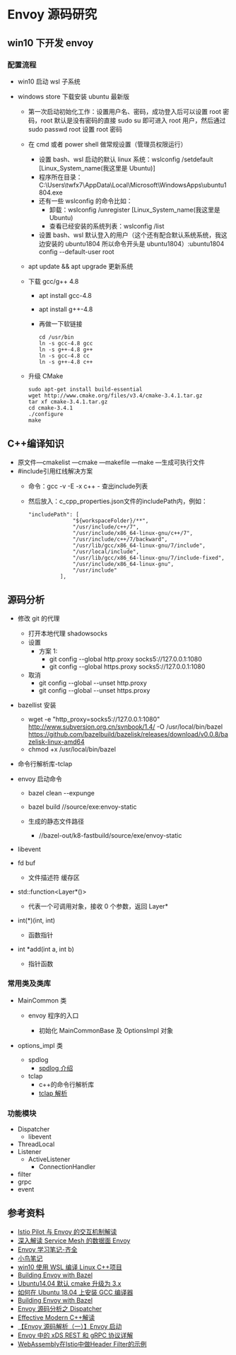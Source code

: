 # Envoy 源码研究

## win10 下开发 envoy

### 配置流程

- win10 启动 wsl 子系统
- windows store 下载安装 ubuntu 最新版

  - 第一次启动初始化工作：设置用户名、密码，成功登入后可以设置 root 密码，root 默认是没有密码的直接 sudo su 即可进入 root 用户，然后通过 sudo passwd root 设置 root 密码
  - 在 cmd 或者 power shell 做常规设置（管理员权限运行）

    - 设置 bash、wsl 启动的默认 linux 系统：wslconfig /setdefault [Linux_System_name(我这里是 Ubuntu)]
    - 程序所在目录：C:\Users\twfx7\AppData\Local\Microsoft\WindowsApps\ubuntu1804.exe
    - 还有一些 wslconfig 的命令比如：
      - 卸载：wslconfig /unregister [Linux_System_name(我这里是 Ubuntu)
      - 查看已经安装的系统列表：wslconfig /list
    - 设置 bash、wsl 默认登入的用户（这个还有配合默认系统系统，我这边安装的 ubuntu1804 所以命令开头是 ubuntu1804）:ubuntu1804 config --default-user root

  - apt update && apt upgrade 更新系统
  - 下载 gcc/g++ 4.8

    - apt install gcc-4.8
    - apt install g++-4.8
    - 再做一下软链接

      ```软链接
      cd /usr/bin
      ln -s gcc-4.8 gcc
      ln -s g++-4.8 g++
      ln -s gcc-4.8 cc
      ln -s g++-4.8 c++
      ```

  - 升级 CMake

    ```升级CMake
    sudo apt-get install build-essential
    wget http://www.cmake.org/files/v3.4/cmake-3.4.1.tar.gz
    tar xf cmake-3.4.1.tar.gz
    cd cmake-3.4.1
    ./configure
    make
    ```

## C++编译知识

- 原文件—cmakelist —cmake —makefile —make —生成可执行文件
- #include引用红线解决方案
  - 命令：gcc -v -E -x c++ - 查出include列表
  - 然后放入：c_cpp_properties.json文件的includePath内，例如：

    ```includePath
    "includePath": [
                  "${workspaceFolder}/**",
                  "/usr/include/c++/7",
                  "/usr/include/x86_64-linux-gnu/c++/7",
                  "/usr/include/c++/7/backward",
                  "/usr/lib/gcc/x86_64-linux-gnu/7/include",
                  "/usr/local/include",
                  "/usr/lib/gcc/x86_64-linux-gnu/7/include-fixed",
                  "/usr/include/x86_64-linux-gnu",
                  "/usr/include"
              ],
    ```

## 源码分析

- 修改 git 的代理

  - 打开本地代理 shadowsocks
  - 设置
    - 方案 1:
      - git config --global http.proxy socks5://127.0.0.1:1080
      - git config --global https.proxy socks5://127.0.0.1:1080
  - 取消
    - git config --global --unset http.proxy
    - git config --global --unset https.proxy

- bazellist 安装

  - wget -e "http_proxy=socks5://127.0.0.1:1080" http://www.subversion.org.cn/svnbook/1.4/ -O /usr/local/bin/bazel https://github.com/bazelbuild/bazelisk/releases/download/v0.0.8/bazelisk-linux-amd64
  - chmod +x /usr/local/bin/bazel

- 命令行解析库-tclap

- envoy 启动命令

  - bazel clean --expunge

  - bazel build //source/exe:envoy-static

  - 生成的静态文件路径
    - //bazel-out/k8-fastbuild/source/exe/envoy-static

- libevent

- fd buf

  - 文件描述符 缓存区

- std::function<Layer\*()>

  - 代表一个可调用对象，接收 0 个参数，返回 Layer\*

- int(\*)(int, int)

  - 函数指针

- int \*add(int a, int b)

  - 指针函数

### 常用类及类库

- MainCommon 类

  - envoy 程序的入口

    - 初始化 MainCommonBase 及 OptionsImpl 对象

- options_impl 类
  - spdlog
    - [spdlog 介绍](https://visualgmq.github.io/2019/08/09/%E5%8D%81%E5%88%86%E5%A5%BD%E7%94%A8%E7%9A%84spdlog%E6%97%A5%E5%BF%97%E5%BA%93/)
  - tclap
    - c++的命令行解析库
    - [tclap 解析](http://tclap.sourceforge.net/)

### 功能模块

- Dispatcher
  - libevent
- ThreadLocal
- Listener
  - ActiveListener
    - ConnectionHandler
- filter
- grpc
- event

## 参考资料

- [Istio Pilot 与 Envoy 的交互机制解读](https://blog.gmem.cc/interaction-between-istio-pilot-and-envoy)
- [深入解读 Service Mesh 的数据面 Envoy](https://sq.163yun.com/blog/article/213361303062011904?utm_source=tuicool&utm_medium=referral)
- [Envoy 学习笔记-齐全](https://blog.gmem.cc/envoy-study-note)
- [小鸟笔记](https://www.lijiaocn.com/soft/envoy/)
- [win10 使用 WSL 编译 Linux C++项目](https://cloud.tencent.com/developer/article/1360467)
- [Building Envoy with Bazel](https://github.com/envoyproxy/envoy/blob/master/bazel/README.md#installing-bazelisk-as-bazel)
- [Ubuntu14.04 默认 cmake 升级为 3.x](http://www.mamicode.com/info-detail-2197817.html)
- [如何在 Ubuntu 18.04 上安装 GCC 编译器](https://www.linuxidc.com/Linux/2019-06/159059.htm)
- [Building Envoy with Bazel](https://github.com/envoyproxy/envoy/blob/master/bazel/README.md#quick-start-bazel-build-for-developers)
- [Envoy 源码分析之 Dispatcher](https://blog.csdn.net/zhangyifei216/article/details/83651131)
- [Effective Modern C++解读](https://blog.csdn.net/zhangyifei216/article/category/9266963/2)
- [【Envoy 源码解析（一）】Envoy 启动](https://blog.csdn.net/surlymo/article/details/82191875)
- [Envoy 中的 xDS REST 和 gRPC 协议详解](https://juejin.im/post/5baedb6f5188255c38536f58)
- [WebAssembly在Istio中做Header Filter的示例](https://developer.aliyun.com/article/752771)

